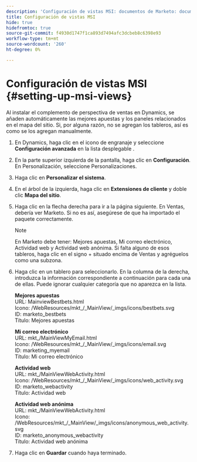 ```yaml
---
description: 'Configuración de vistas MSI: documentos de Marketo: documentación del producto'
title: Configuración de vistas MSI
hide: true
hidefromtoc: true
source-git-commit: f4930d1747f1ca893d7494afc3dcbeb8c6398e93
workflow-type: tm+mt
source-wordcount: '260'
ht-degree: 0%

---
```


# Configuración de vistas MSI {#setting-up-msi-views}

Al instalar el complemento de perspectiva de ventas en Dynamics, se añaden automáticamente las mejores apuestas y los paneles relacionados en el mapa del sitio. Si, por alguna razón, no se agregan los tableros, así es como se los agregan manualmente.

1. En Dynamics, haga clic en el icono de engranaje y seleccione **Configuración avanzada** en la lista desplegable .

1. En la parte superior izquierda de la pantalla, haga clic en **Configuración**. En Personalización, seleccione Personalizaciones.

1. Haga clic en **Personalizar el sistema**.

1. En el árbol de la izquierda, haga clic en **Extensiones de cliente** y doble clic **Mapa del sitio**.

1. Haga clic en la flecha derecha para ir a la página siguiente. En Ventas, debería ver Marketo. Si no es así, asegúrese de que ha importado el paquete correctamente.

   >[!NOTE]
   >
   >En Marketo debe tener: Mejores apuestas, Mi correo electrónico, Actividad web y Actividad web anónima. Si falta alguno de esos tableros, haga clic en el signo + situado encima de Ventas y agréguelos como una subzona.

1. Haga clic en un tablero para seleccionarlo. En la columna de la derecha, introduzca la información correspondiente a continuación para cada una de ellas. Puede ignorar cualquier categoría que no aparezca en la lista.

   **Mejores apuestas**</br>
URL: MainviewBestbets.html</br>
Icono: /WebResources/mkt_/_MainView/_imgs/icons/bestbets.svg</br>
ID: marketo_bestbets</br>
Título: Mejores apuestas

   **Mi correo electrónico**</br>
URL: mkt_/MainViewMyEmail.html</br>
Icono: /WebResources/mkt_/_MainView/_imgs/icons/email.svg</br>
ID: marketing_myemail</br>
Título: Mi correo electrónico

   **Actividad web**</br>
URL: mkt_/MainViewWebActivity.html</br>
Icono: /WebResources/mkt_/_MainView/_imgs/icons/web_activity.svg</br>
ID: marketo_webactivity</br>
Título: Actividad web

   **Actividad web anónima**</br>
URL: mkt_/MainViewWebActivity.html</br>
Icono: /WebResources/mkt_/_MainView/_imgs/icons/anonymous_web_activity.svg</br>
ID: marketo_anonymous_webactivity</br>
Título: Actividad web anónima

1. Haga clic en **Guardar** cuando haya terminado.
